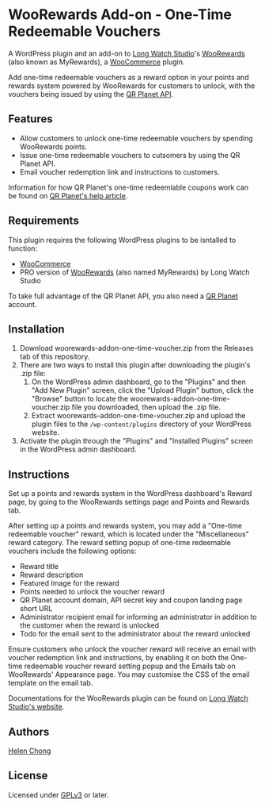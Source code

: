 ﻿# WooRewards Add-on - One-Time Redeemable Vouchers

A WordPress plugin and an add-on to [Long Watch Studio](https://plugins.longwatchstudio.com/)'s [WooRewards](https://plugins.longwatchstudio.com/product/woorewards/) (also known as MyRewards), a [WooCommerce](https://woocommerce.com/) plugin.

Add one-time redeemable vouchers as a reward option in your points and rewards system powered by WooRewards for customers to unlock, with the vouchers being issued by using the [QR Planet API](https://qrplanet.com/qr-code-api).

## Features

* Allow customers to unlock one-time redeemable vouchers by spending WooRewards points.
* Issue one-time redeemable vouchers to cutsomers by using the QR Planet API.
* Email voucher redemption link and instructions to customers.

Information for how QR Planet's one-time redeemlable coupons work can be found on [QR Planet's help article](https://qrplanet.com/help/article/one-time-redeemable-qr-code-coupons).

## Requirements

This plugin requires the following WordPress plugins to be isntalled to function:
* [WooCommerce](https://woocommerce.com/)
* PRO version of [WooRewards](https://plugins.longwatchstudio.com/product/woorewards/) (also named MyRewards) by Long Watch Studio

To take full advantage of the QR Planet API, you also need a [QR Planet](https://qrplanet.com/) account.

## Installation

1. Download woorewards-addon-one-time-voucher.zip from the Releases tab of this repository.
1. There are two ways to install this plugin after downloading the plugin's .zip file:
    1. On the WordPress admin dashboard, go to the "Plugins" and then "Add New Plugin" screen, click the "Upload Plugin" button, click the "Browse" button to locate the woorewards-addon-one-time-voucher.zip file you downloaded, then upload the .zip file.
    1. Extract woorewards-addon-one-time-voucher.zip and upload the plugin files to the `/wp-content/plugins` directory of your WordPress website.
1. Activate the plugin through the "Plugins" and "Installed Plugins" screen in the WordPress admin dashboard.

## Instructions

Set up a points and rewards system in the WordPress dashboard's Reward page, by going to the WooRewards settings page and Points and Rewards tab.

After setting up a points and rewards system, you may add a "One-time redeemable voucher" reward, which is located under the "Miscellaneous" reward category. The reward setting popup of one-time redeemable vouchers include the following options:

* Reward title
* Reward description
* Featured Image for the reward
* Points needed to unlock the voucher reward
* QR Planet account domain, API secret key and coupon landing page short URL
* Administrator recipient email for informing an administrator in addition to the customer when the reward is unlocked
* Todo for the email sent to the administrator about the reward unlocked

Ensure customers who unlock the voucher reward will receive an email with voucher redemption link and instructions, by enabling it on both the One-time redeemable voucher reward setting popup and the Emails tab on WooRewards' Appearance page. You may customise the CSS of the email template on the email tab.

Documentations for the WooRewards plugin can be found on [Long Watch Studio's website](https://plugins.longwatchstudio.com/kbtopic/wr/).

## Authors

[Helen Chong](https://helenchong.dev/)

## License

Licensed under [GPLv3](https://www.gnu.org/licenses/gpl-3.0.html) or later.